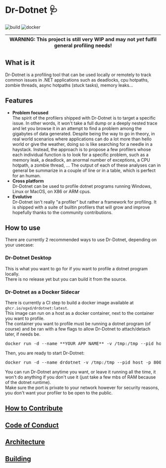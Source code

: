 # Dr-Dotnet 🩺

![build](https://github.com/ogxd/dr-dotnet/actions/workflows/build.yml/badge.svg)
![docker](https://github.com/ogxd/dr-dotnet/actions/workflows/docker.yml/badge.svg)

| WARNING: This project is still very WIP and may not *yet* fulfil general profiling needs! |
| --- |

## What is it

Dr-Dotnet is a profiling tool that can be used locally or remotely to track common issues in .NET applications such as deadlocks, cpu hotpaths, zombie threads, async hotpaths (stuck tasks), memory leaks...

## Features

- **Problem focused**<br/>The spirit of the profilers shipped with Dr-Dotnet is to target a specific issue. In other words, it won't take a full dump or a deeply nested trace and let you browse it in an attempt to find a problem among the gigabytes of data generated. Despite being the way to go in theory, in real world scenarios where applications can do a lot more than hello world or give the weather, doing so is like searching for a needle in a haystack.     Instead, the approach is to propose a few profilers whose each individual function is to look for a specific problem, such as a memory leak, a deadlock, an anormal number of exceptions, a CPU hotpath, a zombie thread, ... The output of each of these analyses can in general be summarize in a couple of line or in a table, which is perfect for an human.
- **Cross platform**<br/>Dr-Dotnet can be used to profile dotnet programs running Windows, Linux or MacOS, on X86 or ARM cpus.
- **Evolutive**<br/>Dr-Dotnet isn't really "a profiler" but rather a framework for profiling. It is shipped with a suite of builtin profilers that will grow and improve hopefully thanks to the community contributions.

## How to use

There are currently 2 recommended ways to use Dr-Dotnet, depending on your usecase:

### Dr-Dotnet Desktop

This is what you want to go for if you want to profile a dotnet program locally.    
There is no release yet but you can build it from the source.

### Dr-Dotnet as a Docker Sidecar

There is currently a CI step to build a docker image available at `ghcr.io/ogxd/drdotnet:latest`.    
This image can run on a host as a docker container, next to the container you want to profile.    
The container you want to profile must be running a dotnet program (of course) and be ran with a few flags to allow Dr-Dotnet to attach/detach later, if needs be.    
<pre>docker run -d --name **YOUR APP NAME** -v /tmp:/tmp --pid host **YOUR APP IMAGE**</pre>
Then, you are ready to start Dr-Dotnet:
<pre>docker run -d --name drdotnet -v /tmp:/tmp --pid host -p 8000:92 ghcr.io/ogxd/drdotnet:latest</pre>
You can run Dr-Dotnet anytime you want, or leave it running all the time, it won't do anything if you don't use it (just take a few mbs of RAM because of the dotnet runtime).    
Make sure the port is private to your network however for security reasons, you don't want your profiler to be open to the public.

## [How to Contribute](CONTRIBUTING.md)
## [Code of Conduct](CODE_OF_CONDUCT.md)
## [Architecture](ARCHITECTURE.md)
## [Building](BUILDING.md)

